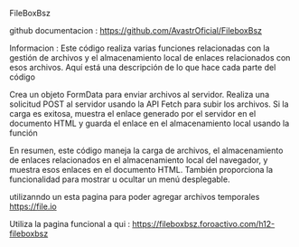 FileBoxBsz

github documentacion : https://github.com/AvastrOficial/FileboxBsz

Informacion : 
Este código realiza varias funciones relacionadas con la gestión de archivos y el almacenamiento local de enlaces relacionados con esos archivos. Aquí está una descripción de lo que hace cada parte del código

Crea un objeto FormData para enviar archivos al servidor. Realiza una solicitud POST al servidor usando la API Fetch para subir los archivos. Si la carga es exitosa, muestra el enlace generado por el servidor en el documento HTML y guarda el enlace en el almacenamiento local usando la función

En resumen, este código maneja la carga de archivos, el almacenamiento de enlaces relacionados en el almacenamiento local del navegador, y muestra esos enlaces en el documento HTML. También proporciona la funcionalidad para mostrar u ocultar un menú desplegable.

utilizanndo un esta pagina para poder agregar archivos temporales
https://file.io

Utiliza la pagina funcional a qui :
https://fileboxbsz.foroactivo.com/h12-fileboxbsz
